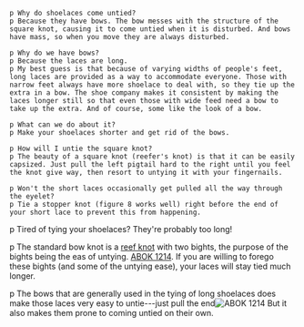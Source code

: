     p Why do shoelaces come untied?
    p Because they have bows. The bow messes with the structure of the square knot, causing it to come untied when it is disturbed. And bows have mass, so when you move they are always disturbed.

    p Why do we have bows?
    p Because the laces are long.
    p My best guess is that because of varying widths of people's feet, long laces are provided as a way to accommodate everyone. Those with narrow feet always have more shoelace to deal with, so they tie up the extra in a bow. The shoe company makes it consistent by making the laces longer still so that even those with wide feed need a bow to take up the extra. And of course, some like the look of a bow.

    p What can we do about it?
    p Make your shoelaces shorter and get rid of the bows.

    p How will I untie the square knot?
    p The beauty of a square knot (reefer's knot) is that it can be easily capsized. Just pull the left pigtail hard to the right until you feel the knot give way, then resort to untying it with your fingernails.

    p Won't the short laces occasionally get pulled all the way through the eyelet?
    p Tie a stopper knot (figure 8 works well) right before the end of your short lace to prevent this from happening.


  p Tired of tying your shoelaces? They're probably too long!

  p The standard bow knot is a [reef knot](link) with two bights, the purpose of the bights being the eas of untying. [ABOK 1214](link). If you are willing to forego these bights (and some of the untying ease), your laces will stay tied much longer.

  p The bows that are generally used in the tying of long shoelaces does make those laces very easy to untie---just pull the end![ABOK 1214](link) But it also makes them prone to coming untied on their own.
